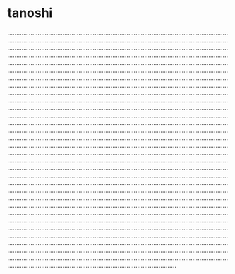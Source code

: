 # tanoshi
...................................................................................................................................................................................................................................................................................................................................................................................................................................................................................................................................................................................................................................................................................................................................................................................................................................................................................................................................................................................................................................................................................................................................................................................................................................................................................................................................................................................................................................................................................................................................................................................................................................................................................................................................................................................................................................................................................................................................................................................................................................................................................................................................................................................................................................................................................................................................................................................................................................................................................................................................................................................................................................................................................................................................................................................................................................................................................................................................................................................................................................................................................................................................................................................................................................................................................................................................................................................................................................................................................................................................................................................................................................................................................................................................................................................................................................................................................................................................................................................................................................................................................................